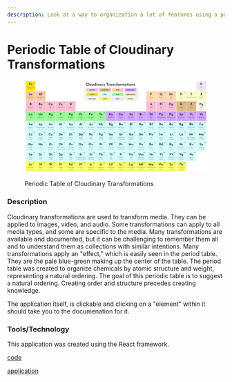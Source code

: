 ```yaml
---
description: Look at a way to organization a lot of features using a periodic table model.
---
```


# Periodic Table of Cloudinary Transformations

<figure><img src="../.gitbook/assets/period-table-cld.png" alt=""><figcaption><p>Periodic Table of Cloudinary Transformations</p></figcaption></figure>

### Description

Cloudinary transformations are used to transform media.  They can be applied to images, video, and audio. Some transformations can apply to all media types, and some are specific to the media.  Many transformations are available and documented, but it can be challenging to remember them all and to understand them as collections with similar intentions.  Many transformations apply an "effect," which is easily seen in the period table.  They are the pale blue-green making up the center of the table. The period table was created to organize chemicals by atomic structure and weight, representing a natural ordering.  The goal of this periodic table is to suggest a natural ordering.  Creating order and structure precedes creating knowledge.

The application itself, is clickable and clicking on a "element" within it should take you to the documenation for it.

### Tools/Technology

This application was created using the React framework.

[code](https://github.com/rebeccapeltz/cld-periodic-table)

[application](https://www.beckypeltz.me/cld-periodic-table/)

